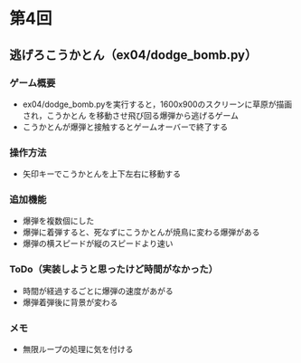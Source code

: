 # 第4回
## 逃げろこうかとん（ex04/dodge_bomb.py）
### ゲーム概要
- ex04/dodge_bomb.pyを実行すると，1600x900のスクリーンに草原が描画され，こうかとん
を移動させ飛び回る爆弾から逃げるゲーム
- こうかとんが爆弾と接触するとゲームオーバーで終了する
### 操作方法
- 矢印キーでこうかとんを上下左右に移動する
### 追加機能
- 爆弾を複数個にした
- 爆弾に着弾すると、死なずにこうかとんが焼鳥に変わる爆弾がある
- 爆弾の横スピードが縦のスピードより速い
### ToDo（実装しようと思ったけど時間がなかった）
- 時間が経過するごとに爆弾の速度があがる
- 爆弾着弾後に背景が変わる
### メモ
- 無限ループの処理に気を付ける
